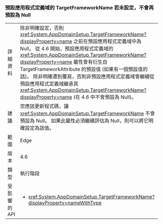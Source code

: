 ### <a name="targetframeworkname-for-default-app-domain-no-longer-defaults-to-null-if-not-set"></a>預設應用程式定義域的 TargetFrameworkName 若未設定，不會再預設為 Null

|   |   |
|---|---|
|詳細資料|除非明確設定，否則 <xref:System.AppDomainSetup.TargetFrameworkName?displayProperty=name> 之前在預設應用程式定義域中為 Null。 從 4.6 開始，預設應用程式定義域的 <xref:System.AppDomainSetup.TargetFrameworkName?displayProperty=name> 屬性會有衍生自 TargetFrameworkAttribute 的預設值 (如果有一個預設值的話)。 除非明確遭到覆寫，否則非預設應用程式定義域會繼續從預設應用程式定義域繼承其 <xref:System.AppDomainSetup.TargetFrameworkName?displayProperty=name> (在 4.6 中不會預設為 Null)。|
|建議|您應該更新程式碼，讓 <xref:System.AppDomainSetup.TargetFrameworkName> 不會預設為 Null。 如果此屬性必須繼續評估為 Null，則可以將它明確設定為該值。|
|範圍|Edge|
|版本|4.6|
|類型|執行階段|
|受影響的 API|<ul><li><xref:System.AppDomainSetup.TargetFrameworkName?displayProperty=nameWithType></li></ul>|

